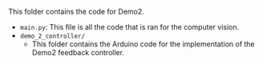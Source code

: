 This folder contains the code for Demo2.

* `main.py`: This file is all the code that is ran for the computer vision.
* `demo_2_controller/`
    * This folder contains the Arduino code for the implementation of the Demo2 feedback controller.
